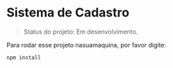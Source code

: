# Sistema de Cadastro

> Status do projeto: Em desenvolvimento.

Para rodar esse projeto nasuamaquina, por favor digite:

```
npm install
```

